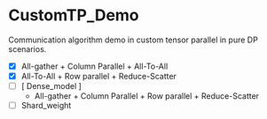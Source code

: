 # CustomTP_Demo
Communication  algorithm demo in custom tensor parallel in pure DP scenarios.

- [x] All-gather + Column Parallel  + All-To-All
- [x] All-To-All + Row parallel + Reduce-Scatter
- [ ] [ Dense_model ] 
  - All-gather + Column Parallel  + Row parallel + Reduce-Scatter
- [ ] Shard_weight